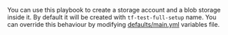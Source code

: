 You can use this playbook to create a storage account and a blob storage inside it. By default it will be created with `tf-test-full-setup` name. You can override this behaviour by modifying [defaults/main.yml](defaults/main.yml) variables file. 